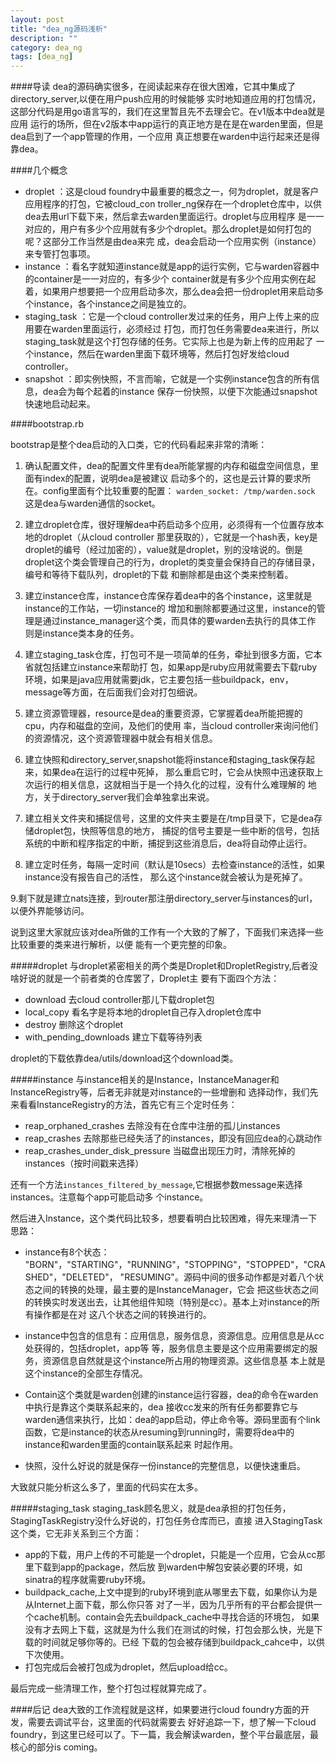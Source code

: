 ```yaml
---
layout: post
title: "dea_ng源码浅析"
description: ""
category: dea_ng
tags: [dea_ng]
---
```

####导读
dea的源码确实很多，在阅读起来存在很大困难，它其中集成了directory_server,以便在用户push应用的时候能够
实时地知道应用的打包情况，这部分代码是用go语言写的，我们在这里暂且先不去理会它。在v1版本中dea就是应用
运行的场所，但在v2版本中app运行的真正地方是在是在warden里面，但是dea启到了一个app管理的作用，一个应用
真正想要在warden中运行起来还是得靠dea。

####几个概念

  * droplet ：这是cloud foundry中最重要的概念之一，何为droplet，就是客户应用程序的打包，它被cloud_con
troller_ng保存在一个droplet仓库中，以供dea去用url下载下来，然后拿去warden里面运行。droplet与应用程序
是一一对应的，用户有多少个应用就有多少个droplet。那么droplet是如何打包的呢？这部分工作当然是由dea来完
成，dea会启动一个应用实例（instance）来专管打包事项。
  * instance ：看名字就知道instance就是app的运行实例，它与warden容器中的container是一一对应的，有多少个
container就是有多少个应用实例在起着，如果用户想要把一个应用启动多次，那么dea会把一份droplet用来启动多 
个instance，各个instance之间是独立的。
  * staging_task ：它是一个cloud controller发过来的任务，用户上传上来的应用要在warden里面运行，必须经过
打包，而打包任务需要dea来进行，所以staging_task就是这个打包存储的任务。它实际上也是为新上传的应用起了
一个instance，然后在warden里面下载环境等，然后打包好发给cloud controller。
  * snapshot ：即实例快照，不言而喻，它就是一个实例instance包含的所有信息，dea会为每个起着的instance
保存一份快照，以便下次能通过snapshot快速地启动起来。

####bootstrap.rb

bootstrap是整个dea启动的入口类，它的代码看起来非常的清晰：

 1. 确认配置文件，dea的配置文件里有dea所能掌握的内存和磁盘空间信息，里面有index的配置，说明dea是被建议
启动多个的，这也是云计算的要求所在。config里面有个比较重要的配置：
`warden_socket: /tmp/warden.sock` 这是dea与warden通信的socket。

 2. 建立droplet仓库，很好理解dea中药启动多个应用，必须得有一个位置存放本地的droplet（从cloud controller
那里获取的），它就是一个hash表，key是droplet的编号（经过加密的），value就是droplet，别的没啥说的。倒是
droplet这个类会管理自己的行为，droplet的类变量会保持自己的存储目录，编号和等待下载队列，droplet的下载
和删除都是由这个类来控制着。

 3. 建立instance仓库，instance仓库保存着dea中的各个instance，这里就是instance的工作站，一切instance的
增加和删除都要通过这里，instance的管理是通过instance_manager这个类，而具体的要warden去执行的具体工作
则是instance类本身的任务。

 4. 建立staging_task仓库，打包可不是一项简单的任务，牵扯到很多方面，它本省就包括建立instance来帮助打
包，如果app是ruby应用就需要去下载ruby环境，如果是java应用就需要jdk，它主要包括一些buildpack，env，
message等方面，在后面我们会对打包细说。

 5. 建立资源管理器，resource是dea的重要资源，它掌握着dea所能把握的cpu，内存和磁盘的空间，及他们的使用
率，当cloud controller来询问他们的资源情况，这个资源管理器中就会有相关信息。

 6. 建立快照和directory_server,snapshot能将instance和staging_task保存起来，如果dea在运行的过程中死掉，
那么重启它时，它会从快照中迅速获取上次运行的相关信息，这就相当于是一个持久化的过程，没有什么难理解的
地方，关于directory_server我们会单独拿出来说。

 7. 建立相关文件夹和捕捉信号，这里的文件夹主要是在/tmp目录下，它是dea存储droplet包，快照等信息的地方，
捕捉的信号主要是一些中断的信号，包括系统的中断和程序指定的中断，捕捉到这些消息后，dea将自动停止运行。

 8. 建立定时任务，每隔一定时间（默认是10secs）去检查instance的活性，如果instance没有报告自己的活性，
那么这个instance就会被认为是死掉了。

 9.剩下就是建立nats连接，到router那注册directory_server与instances的url，以便外界能够访问。

说到这里大家就应该对dea所做的工作有一个大致的了解了，下面我们来选择一些比较重要的类来进行解析，以便
能有一个更完整的印象。

#####droplet
与droplet紧密相关的两个类是Droplet和DropletRegistry,后者没啥好说的就是一个前者类的仓库罢了，Droplet主
要有下面四个方法：

  * download 去cloud controller那儿下载droplet包
  * local_copy 看名字是将本地的droplet自己存入droplet仓库中
  * destroy 删除这个droplet
  * with_pending_downloads 建立下载等待列表

droplet的下载依靠dea/utils/download这个download类。

#####instance
与instance相关的是Instance，InstanceManager和InstanceRegistry等，后者无非就是对instance的一些增删和
选择动作，我们先来看看InstanceRegistry的方法，首先它有三个定时任务：

  * reap_orphaned_crashes 去除没有在仓库中注册的孤儿instances
  * reap_crashes 去除那些已经失活了的instances，即没有回应dea的心跳动作
  * reap_crashes_under_disk_pressure 当磁盘出现压力时，清除死掉的instances（按时间戳来选择）

还有一个方法`instances_filtered_by_message`,它根据参数message来选择instances。注意每个app可能启动多
个instance。

然后进入Instance，这个类代码比较多，想要看明白比较困难，得先来理清一下思路：

  * instance有8个状态： "BORN"，"STARTING"，"RUNNING"，"STOPPING"，"STOPPED"，"CRASHED"，"DELETED"，
    "RESUMING"。源码中间的很多动作都是对着八个状态之间的转换的处理，最主要的是InstanceManager，它会
    把这些状态之间的转换实时发送出去，让其他组件知晓（特别是cc）。基本上对instance的所有操作都是在对
    这八个状态之间的转换进行的。
  
  * instance中包含的信息有：应用信息，服务信息，资源信息。应用信息是从cc处获得的，包括droplet，app等
  等，服务信息主要是这个应用需要绑定的服务，资源信息自然就是这个instance所占用的物理资源。这些信息基
  本上就是这个instance的全部生存情况。

  * Contain这个类就是warden创建的instance运行容器，dea的命令在warden中执行是靠这个类联系起来的，dea
  接收cc发来的所有任务都要靠它与warden通信来执行，比如：dea的app启动，停止命令等。源码里面有个link
  函数，它是instance的状态从resuming到running时，需要将dea中的instance和warden里面的contain联系起来
  时起作用。

  * 快照，没什么好说的就是保存一份instance的完整信息，以便快速重启。
 
大致就只能分析这么多了，里面的代码实在太多。

#####staging_task
staging_task顾名思义，就是dea承担的打包任务，StagingTaskRegistry没什么好说的，打包任务仓库而已，直接
进入StagingTask这个类，它无非关系到三个方面：

  * app的下载，用户上传的不可能是一个droplet，只能是一个应用，它会从cc那里下载到app的package，然后放
  到warden中解包安装必要的环境，如sinatra的程序就需要ruby环境。
  * buildpack_cache,上文中提到的ruby环境到底从哪里去下载，如果你认为是从Internet上面下载，那么你只答
 对了一半，因为几乎所有的平台都会提供一个cache机制。contain会先去buildpack_cache中寻找合适的环境包，
 如果没有才去网上下载，这就是为什么我们在测试的时候，打包会那么快，光是下载的时间就足够你等的。已经
 下载的包会被存储到buildpack_cahce中，以供下次使用。
  * 打包完成后会被打包成为droplet，然后upload给cc。

最后完成一些清理工作，整个打包过程就算完成了。

####后记
dea大致的工作流程就是这样，如果要进行cloud foundry方面的开发，需要去调试平台，这里面的代码就需要去
好好追踪一下，想了解一下cloud foundry，到这里已经可以了。下一篇，我会解读warden，整个平台最底层，最
核心的部分is coming。
    
  
  
  
  
  










































































































  






























   
   
  
  
	
	
	
	
	
	
	
	
	
	
	
	
  